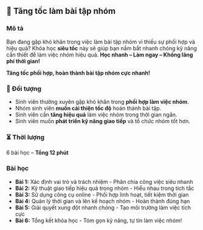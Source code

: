 ## 📌 Tăng tốc làm bài tập nhóm

### Mô tả  
Bạn đang gặp khó khăn trong việc làm bài tập nhóm vì thiếu sự phối hợp và hiệu quả? Khóa học **siêu tốc** này sẽ giúp bạn nắm bắt nhanh chóng kỹ năng cần thiết để làm việc nhóm hiệu quả. **Học nhanh – Làm ngay – Không lãng phí thời gian!**

**Tăng tốc phối hợp, hoàn thành bài tập nhóm cực nhanh!**

### 🎯 Đối tượng  
- Sinh viên thường xuyên gặp khó khăn trong **phối hợp làm việc nhóm**.
- Nhóm sinh viên **muốn cải thiện tốc độ** hoàn thành bài tập.
- Sinh viên cần **tăng hiệu quả** làm việc nhóm trong thời gian ngắn.
- Sinh viên muốn **phát triển kỹ năng giao tiếp** và tổ chức nhóm tốt hơn.

### ⏳ Thời lượng  
6 bài học – **Tổng 12 phút**

### Bài học  
- **Bài 1:** Xác định vai trò và trách nhiệm - Phân chia công việc siêu nhanh
- **Bài 2:** Kỹ thuật giao tiếp hiệu quả trong nhóm - Hiểu nhau trong tích tắc
- **Bài 3:** Sử dụng công cụ online - Phối hợp linh hoạt, tiết kiệm thời gian
- **Bài 4:** Quản lý thời gian và lên kế hoạch nhóm - Hoàn thành đúng hạn
- **Bài 5:** Giải quyết xung đột nhanh chóng - Tạo môi trường làm việc tích cực
- **Bài 6:** Tổng kết khóa học - Tóm gọn kỹ năng, tự tin làm việc nhóm!